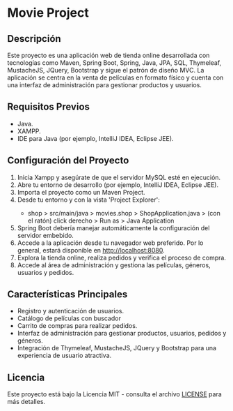 <h1>Movie Project</h1>

<h2>Descripción</h2>
<p>Este proyecto es una aplicación web de tienda online desarrollada con tecnologías como Maven, Spring Boot, Spring, Java, JPA, SQL, Thymeleaf, MustacheJS, JQuery, Bootstrap y sigue el patrón de diseño MVC. La aplicación se centra en la venta de películas en formato físico y cuenta con una interfaz de administración para gestionar productos y usuarios.</p>

<h2>Requisitos Previos</h2>
<ul>
    <li>Java.</li>
    <li>XAMPP.</li>
    <li>IDE para Java (por ejemplo, IntelliJ IDEA, Eclipse JEE).</li>
</ul>

<h2>Configuración del Proyecto</h2>
<ol>
    <li>Inicia Xampp y asegúrate de que el servidor MySQL esté en ejecución.</li>
    <li>Abre tu entorno de desarrollo (por ejemplo, IntelliJ IDEA, Eclipse JEE).</li>
    <li>Importa el proyecto como un Maven Project.</li>
    <li>Desde tu entorno y con la vista 'Project Explorer':</li>
    <ul>
        <li>shop > src/main/java > movies.shop > ShopApplication.java > (con el ratón) click derecho > Run as > Java Application</li>
    </ul>
    <li>Spring Boot debería manejar automáticamente la configuración del servidor embebido.</li>
    <li>Accede a la aplicación desde tu navegador web preferido. Por lo general, estará disponible en <a href="http://localhost:8080">http://localhost:8080</a>.</li>
    <li>Explora la tienda online, realiza pedidos y verifica el proceso de compra.</li>
    <li>Accede al área de administración y gestiona las películas, géneros, usuarios y pedidos.</li>
</ol>

<h2>Características Principales</h2>
<ul>
    <li>Registro y autenticación de usuarios.</li>
    <li>Catálogo de películas con buscador</li>
    <li>Carrito de compras para realizar pedidos.</li>
    <li>Interfaz de administración para gestionar productos, usuarios, pedidos y géneros.</li>
    <li>Integración de Thymeleaf, MustacheJS, JQuery y Bootstrap para una experiencia de usuario atractiva.</li>
</ul>

<h2>Licencia</h2>
<p>Este proyecto está bajo la Licencia MIT - consulta el archivo <a href="LICENSE">LICENSE</a> para más detalles.</p>
